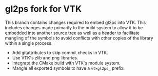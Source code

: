 # gl2ps fork for VTK

This branch contains changes required to embed gl2ps into VTK. This
includes changes made primarily to the build system to allow it to be embedded
into another source tree as well as a header to facilitate mangling of the
symbols to avoid conflicts with other copies of the library within a single
process.

  * Add gitattributes to skip commit checks in VTK.
  * Use VTK's zlib and png libraries.
  * Integrate the CMake build with VTK's module system.
  * Mangle all exported symbols to have a `vtkgl2ps_` prefix.
